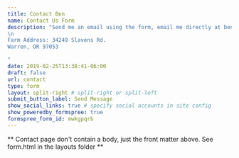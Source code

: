 ```yaml
---
title: Contact Ben
name: Contact Us Form
description: "Send me an email using the form, email me directly at ben@thousandfurrowsfarm.com, or check out the farms instagram. 
\n
Farm Address: 34249 Slavens Rd.
Warren, OR 97053

"
date: 2019-02-25T13:38:41-06:00
draft: false
url: contact
type: form
layout: split-right # split-right or split-left
submit_button_label: Send Message
show_social_links: true # specify social accounts in site config
show_poweredby_formspree: true
formspree_form_id: mwkgpqrb
---
```


** Contact page don't contain a body, just the front matter above.
See form.html in the layouts folder **
